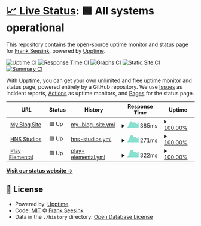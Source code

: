 # [📈 Live Status](https://fseesink.github.io/upptime): <!--live status--> **🟩 All systems operational**

This repository contains the open-source uptime monitor and status page for [Frank Seesink](https://fseesink.github.io/upptime), powered by [Upptime](https://github.com/upptime/upptime).

[![Uptime CI](https://github.com/fseesink/upptime/workflows/Uptime%20CI/badge.svg)](https://github.com/fseesink/upptime/actions?query=workflow%3A%22Uptime+CI%22)
[![Response Time CI](https://github.com/fseesink/upptime/workflows/Response%20Time%20CI/badge.svg)](https://github.com/fseesink/upptime/actions?query=workflow%3A%22Response+Time+CI%22)
[![Graphs CI](https://github.com/fseesink/upptime/workflows/Graphs%20CI/badge.svg)](https://github.com/fseesink/upptime/actions?query=workflow%3A%22Graphs+CI%22)
[![Static Site CI](https://github.com/fseesink/upptime/workflows/Static%20Site%20CI/badge.svg)](https://github.com/fseesink/upptime/actions?query=workflow%3A%22Static+Site+CI%22)
[![Summary CI](https://github.com/fseesink/upptime/workflows/Summary%20CI/badge.svg)](https://github.com/fseesink/upptime/actions?query=workflow%3A%22Summary+CI%22)

With [Upptime](https://upptime.js.org), you can get your own unlimited and free uptime monitor and status page, powered entirely by a GitHub repository. We use [Issues](https://github.com/fseesink/upptime/issues) as incident reports, [Actions](https://github.com/fseesink/upptime/actions) as uptime monitors, and [Pages](https://fseesink.github.io/upptime) for the status page.

<!--start: status pages-->
<!-- This summary is generated by Upptime (https://github.com/upptime/upptime) -->
<!-- Do not edit this manually, your changes will be overwritten -->
<!-- prettier-ignore -->
| URL | Status | History | Response Time | Uptime |
| --- | ------ | ------- | ------------- | ------ |
| <img alt="" src="https://icons.duckduckgo.com/ip3/frank.seesink.com.ico" height="13"> [My Blog Site](https://frank.seesink.com) | 🟩 Up | [my-blog-site.yml](https://github.com/fseesink/upptime/commits/HEAD/history/my-blog-site.yml) | <details><summary><img alt="Response time graph" src="./graphs/my-blog-site/response-time-week.png" height="20"> 385ms</summary><br><a href="https://fseesink.github.io/upptime/history/my-blog-site"><img alt="Response time 369" src="https://img.shields.io/endpoint?url=https%3A%2F%2Fraw.githubusercontent.com%2Ffseesink%2Fupptime%2FHEAD%2Fapi%2Fmy-blog-site%2Fresponse-time.json"></a><br><a href="https://fseesink.github.io/upptime/history/my-blog-site"><img alt="24-hour response time 416" src="https://img.shields.io/endpoint?url=https%3A%2F%2Fraw.githubusercontent.com%2Ffseesink%2Fupptime%2FHEAD%2Fapi%2Fmy-blog-site%2Fresponse-time-day.json"></a><br><a href="https://fseesink.github.io/upptime/history/my-blog-site"><img alt="7-day response time 385" src="https://img.shields.io/endpoint?url=https%3A%2F%2Fraw.githubusercontent.com%2Ffseesink%2Fupptime%2FHEAD%2Fapi%2Fmy-blog-site%2Fresponse-time-week.json"></a><br><a href="https://fseesink.github.io/upptime/history/my-blog-site"><img alt="30-day response time 345" src="https://img.shields.io/endpoint?url=https%3A%2F%2Fraw.githubusercontent.com%2Ffseesink%2Fupptime%2FHEAD%2Fapi%2Fmy-blog-site%2Fresponse-time-month.json"></a><br><a href="https://fseesink.github.io/upptime/history/my-blog-site"><img alt="1-year response time 369" src="https://img.shields.io/endpoint?url=https%3A%2F%2Fraw.githubusercontent.com%2Ffseesink%2Fupptime%2FHEAD%2Fapi%2Fmy-blog-site%2Fresponse-time-year.json"></a></details> | <details><summary><a href="https://fseesink.github.io/upptime/history/my-blog-site">100.00%</a></summary><a href="https://fseesink.github.io/upptime/history/my-blog-site"><img alt="All-time uptime 100.00%" src="https://img.shields.io/endpoint?url=https%3A%2F%2Fraw.githubusercontent.com%2Ffseesink%2Fupptime%2FHEAD%2Fapi%2Fmy-blog-site%2Fuptime.json"></a><br><a href="https://fseesink.github.io/upptime/history/my-blog-site"><img alt="24-hour uptime 100.00%" src="https://img.shields.io/endpoint?url=https%3A%2F%2Fraw.githubusercontent.com%2Ffseesink%2Fupptime%2FHEAD%2Fapi%2Fmy-blog-site%2Fuptime-day.json"></a><br><a href="https://fseesink.github.io/upptime/history/my-blog-site"><img alt="7-day uptime 100.00%" src="https://img.shields.io/endpoint?url=https%3A%2F%2Fraw.githubusercontent.com%2Ffseesink%2Fupptime%2FHEAD%2Fapi%2Fmy-blog-site%2Fuptime-week.json"></a><br><a href="https://fseesink.github.io/upptime/history/my-blog-site"><img alt="30-day uptime 100.00%" src="https://img.shields.io/endpoint?url=https%3A%2F%2Fraw.githubusercontent.com%2Ffseesink%2Fupptime%2FHEAD%2Fapi%2Fmy-blog-site%2Fuptime-month.json"></a><br><a href="https://fseesink.github.io/upptime/history/my-blog-site"><img alt="1-year uptime 100.00%" src="https://img.shields.io/endpoint?url=https%3A%2F%2Fraw.githubusercontent.com%2Ffseesink%2Fupptime%2FHEAD%2Fapi%2Fmy-blog-site%2Fuptime-year.json"></a></details>
| <img alt="" src="https://icons.duckduckgo.com/ip3/hnsstudios.seesink.com.ico" height="13"> [HNS Studios](https://hnsstudios.seesink.com/) | 🟩 Up | [hns-studios.yml](https://github.com/fseesink/upptime/commits/HEAD/history/hns-studios.yml) | <details><summary><img alt="Response time graph" src="./graphs/hns-studios/response-time-week.png" height="20"> 271ms</summary><br><a href="https://fseesink.github.io/upptime/history/hns-studios"><img alt="Response time 257" src="https://img.shields.io/endpoint?url=https%3A%2F%2Fraw.githubusercontent.com%2Ffseesink%2Fupptime%2FHEAD%2Fapi%2Fhns-studios%2Fresponse-time.json"></a><br><a href="https://fseesink.github.io/upptime/history/hns-studios"><img alt="24-hour response time 257" src="https://img.shields.io/endpoint?url=https%3A%2F%2Fraw.githubusercontent.com%2Ffseesink%2Fupptime%2FHEAD%2Fapi%2Fhns-studios%2Fresponse-time-day.json"></a><br><a href="https://fseesink.github.io/upptime/history/hns-studios"><img alt="7-day response time 271" src="https://img.shields.io/endpoint?url=https%3A%2F%2Fraw.githubusercontent.com%2Ffseesink%2Fupptime%2FHEAD%2Fapi%2Fhns-studios%2Fresponse-time-week.json"></a><br><a href="https://fseesink.github.io/upptime/history/hns-studios"><img alt="30-day response time 247" src="https://img.shields.io/endpoint?url=https%3A%2F%2Fraw.githubusercontent.com%2Ffseesink%2Fupptime%2FHEAD%2Fapi%2Fhns-studios%2Fresponse-time-month.json"></a><br><a href="https://fseesink.github.io/upptime/history/hns-studios"><img alt="1-year response time 257" src="https://img.shields.io/endpoint?url=https%3A%2F%2Fraw.githubusercontent.com%2Ffseesink%2Fupptime%2FHEAD%2Fapi%2Fhns-studios%2Fresponse-time-year.json"></a></details> | <details><summary><a href="https://fseesink.github.io/upptime/history/hns-studios">100.00%</a></summary><a href="https://fseesink.github.io/upptime/history/hns-studios"><img alt="All-time uptime 100.00%" src="https://img.shields.io/endpoint?url=https%3A%2F%2Fraw.githubusercontent.com%2Ffseesink%2Fupptime%2FHEAD%2Fapi%2Fhns-studios%2Fuptime.json"></a><br><a href="https://fseesink.github.io/upptime/history/hns-studios"><img alt="24-hour uptime 100.00%" src="https://img.shields.io/endpoint?url=https%3A%2F%2Fraw.githubusercontent.com%2Ffseesink%2Fupptime%2FHEAD%2Fapi%2Fhns-studios%2Fuptime-day.json"></a><br><a href="https://fseesink.github.io/upptime/history/hns-studios"><img alt="7-day uptime 100.00%" src="https://img.shields.io/endpoint?url=https%3A%2F%2Fraw.githubusercontent.com%2Ffseesink%2Fupptime%2FHEAD%2Fapi%2Fhns-studios%2Fuptime-week.json"></a><br><a href="https://fseesink.github.io/upptime/history/hns-studios"><img alt="30-day uptime 100.00%" src="https://img.shields.io/endpoint?url=https%3A%2F%2Fraw.githubusercontent.com%2Ffseesink%2Fupptime%2FHEAD%2Fapi%2Fhns-studios%2Fuptime-month.json"></a><br><a href="https://fseesink.github.io/upptime/history/hns-studios"><img alt="1-year uptime 100.00%" src="https://img.shields.io/endpoint?url=https%3A%2F%2Fraw.githubusercontent.com%2Ffseesink%2Fupptime%2FHEAD%2Fapi%2Fhns-studios%2Fuptime-year.json"></a></details>
| <img alt="" src="https://icons.duckduckgo.com/ip3/playelemental.seesink.com.ico" height="13"> [Play Elemental](https://playelemental.seesink.com/) | 🟩 Up | [play-elemental.yml](https://github.com/fseesink/upptime/commits/HEAD/history/play-elemental.yml) | <details><summary><img alt="Response time graph" src="./graphs/play-elemental/response-time-week.png" height="20"> 322ms</summary><br><a href="https://fseesink.github.io/upptime/history/play-elemental"><img alt="Response time 309" src="https://img.shields.io/endpoint?url=https%3A%2F%2Fraw.githubusercontent.com%2Ffseesink%2Fupptime%2FHEAD%2Fapi%2Fplay-elemental%2Fresponse-time.json"></a><br><a href="https://fseesink.github.io/upptime/history/play-elemental"><img alt="24-hour response time 343" src="https://img.shields.io/endpoint?url=https%3A%2F%2Fraw.githubusercontent.com%2Ffseesink%2Fupptime%2FHEAD%2Fapi%2Fplay-elemental%2Fresponse-time-day.json"></a><br><a href="https://fseesink.github.io/upptime/history/play-elemental"><img alt="7-day response time 322" src="https://img.shields.io/endpoint?url=https%3A%2F%2Fraw.githubusercontent.com%2Ffseesink%2Fupptime%2FHEAD%2Fapi%2Fplay-elemental%2Fresponse-time-week.json"></a><br><a href="https://fseesink.github.io/upptime/history/play-elemental"><img alt="30-day response time 300" src="https://img.shields.io/endpoint?url=https%3A%2F%2Fraw.githubusercontent.com%2Ffseesink%2Fupptime%2FHEAD%2Fapi%2Fplay-elemental%2Fresponse-time-month.json"></a><br><a href="https://fseesink.github.io/upptime/history/play-elemental"><img alt="1-year response time 309" src="https://img.shields.io/endpoint?url=https%3A%2F%2Fraw.githubusercontent.com%2Ffseesink%2Fupptime%2FHEAD%2Fapi%2Fplay-elemental%2Fresponse-time-year.json"></a></details> | <details><summary><a href="https://fseesink.github.io/upptime/history/play-elemental">100.00%</a></summary><a href="https://fseesink.github.io/upptime/history/play-elemental"><img alt="All-time uptime 100.00%" src="https://img.shields.io/endpoint?url=https%3A%2F%2Fraw.githubusercontent.com%2Ffseesink%2Fupptime%2FHEAD%2Fapi%2Fplay-elemental%2Fuptime.json"></a><br><a href="https://fseesink.github.io/upptime/history/play-elemental"><img alt="24-hour uptime 100.00%" src="https://img.shields.io/endpoint?url=https%3A%2F%2Fraw.githubusercontent.com%2Ffseesink%2Fupptime%2FHEAD%2Fapi%2Fplay-elemental%2Fuptime-day.json"></a><br><a href="https://fseesink.github.io/upptime/history/play-elemental"><img alt="7-day uptime 100.00%" src="https://img.shields.io/endpoint?url=https%3A%2F%2Fraw.githubusercontent.com%2Ffseesink%2Fupptime%2FHEAD%2Fapi%2Fplay-elemental%2Fuptime-week.json"></a><br><a href="https://fseesink.github.io/upptime/history/play-elemental"><img alt="30-day uptime 100.00%" src="https://img.shields.io/endpoint?url=https%3A%2F%2Fraw.githubusercontent.com%2Ffseesink%2Fupptime%2FHEAD%2Fapi%2Fplay-elemental%2Fuptime-month.json"></a><br><a href="https://fseesink.github.io/upptime/history/play-elemental"><img alt="1-year uptime 100.00%" src="https://img.shields.io/endpoint?url=https%3A%2F%2Fraw.githubusercontent.com%2Ffseesink%2Fupptime%2FHEAD%2Fapi%2Fplay-elemental%2Fuptime-year.json"></a></details>

<!--end: status pages-->

[**Visit our status website →**](https://fseesink.github.io/upptime)

## 📄 License

- Powered by: [Upptime](https://github.com/upptime/upptime)
- Code: [MIT](./LICENSE) © [Frank Seesink](https://fseesink.github.io/upptime)
- Data in the `./history` directory: [Open Database License](https://opendatacommons.org/licenses/odbl/1-0/)
